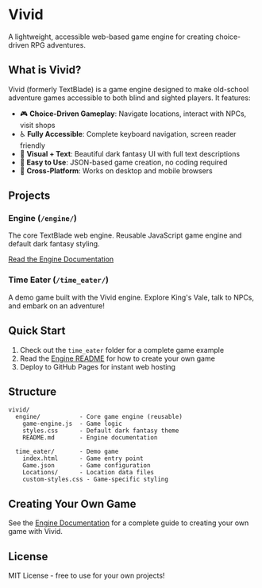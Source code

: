 # Vivid

A lightweight, accessible web-based game engine for creating choice-driven RPG adventures.

## What is Vivid?

Vivid (formerly TextBlade) is a game engine designed to make old-school adventure games accessible to both blind and sighted players. It features:

- 🎮 **Choice-Driven Gameplay**: Navigate locations, interact with NPCs, visit shops
- ♿ **Fully Accessible**: Complete keyboard navigation, screen reader friendly
- 🎨 **Visual + Text**: Beautiful dark fantasy UI with full text descriptions
- 🚀 **Easy to Use**: JSON-based game creation, no coding required
- 📱 **Cross-Platform**: Works on desktop and mobile browsers

## Projects

### Engine (`/engine/`)

The core TextBlade web engine. Reusable JavaScript game engine and default dark fantasy styling.

[Read the Engine Documentation](engine/README.md)

### Time Eater (`/time_eater/`)

A demo game built with the Vivid engine. Explore King's Vale, talk to NPCs, and embark on an adventure!

## Quick Start

1. Check out the `time_eater` folder for a complete game example
2. Read the [Engine README](engine/README.md) for how to create your own game
3. Deploy to GitHub Pages for instant web hosting

## Structure

```
vivid/
  engine/           - Core game engine (reusable)
    game-engine.js  - Game logic
    styles.css      - Default dark fantasy theme
    README.md       - Engine documentation
  
  time_eater/       - Demo game
    index.html      - Game entry point
    Game.json       - Game configuration
    Locations/      - Location data files
    custom-styles.css - Game-specific styling
```

## Creating Your Own Game

See the [Engine Documentation](engine/README.md) for a complete guide to creating your own game with Vivid.

## License

MIT License - free to use for your own projects!